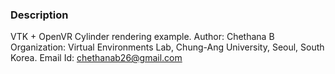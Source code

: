 ### Description
VTK + OpenVR Cylinder rendering example.
Author: Chethana B
Organization: Virtual Environments Lab, Chung-Ang University, Seoul, South Korea. 
Email Id: chethanab26@gmail.com


